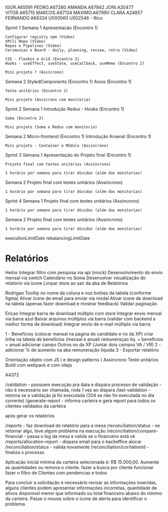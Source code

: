 IGOR.A65591
PEDRO.A67280
AMANDA.A67842
JONI.A20477
VITOR.A65715
MARCOS.A67134
MAXIMO.A67990
CLARA.A24857
FERNANDO.A68334
U000560
U002546 - Rico



Sprint 1 
  Semana 1 
    Apresentacão (Encontro 1)

    Configurar registry npm (Vídeo)
    XPCli Repo (Vídeo)
    Repos e Pipelines (Vídeo)
    Cerimonias e Board - daily, planning, review, retro (Vídeo)

    CSS - Flexbox e Grid (Encontro 2)
    Hooks - useEffect, useState, useCallback, useMemo (Encontro 2)

    Mini projeto ? (Assícrono)
  Semana 2
    StyledComponents (Encontro 1)
    Axios (Encontro 1)
    
    Teste unitários (Encontro 2)

    Mini projeto (Assícrono com monitoria)

Sprint 2
  Semana 1
    Introdução Redux - Hooks (Encontro 1)

    Soma (Encontro 2)

    Mini projeto (Soma e Redux com monitoria)
  Semana 2 
    Micro-frontend (Encontro 1)
    Introdução Arsenal (Encontro 1)
    
    Mini projeto - Container e Módulo (Assíncrono)

Sprint 3
  Semana 1
    Apresentação do Projeto final (Encontro 1)

    Projeto final com testes unitários (Assíncrono)
    
    1 horário por semana para tirar dúvidas (além das monitorias)
  Semana 2
    Projeto final com testes unitários (Assíncrono)
    
    1 horário por semana para tirar dúvidas (além das monitorias)
Sprint 4
  Semana 1
    Projeto final com testes unitários (Assíncrono)
    
    1 horário por semana para tirar dúvidas (além das monitorias)
  Semana 2
    Projeto final com testes unitários (Assíncrono)
    
    1 horário por semana para tirar dúvidas (além das monitorias)

executionLimitDate
rebalancingLimitDate


# Relatórios
Heitor
Integrar filtro com pesquisa via api (mock)
Desenvolvimento do envio mensal via switch
Calendário no Soma
Desenvolver visualização do relatório via ícone
Limpar store ao sair da aba de Relatórios

Rodrigao
Tooltip no nome da coluna e nos botões da tabela (conforme figma)
Ativar ícone de email para enviar via modal 
Ativar ícone de download na tabela (apenas fazer download e mostrar feedback)
Validar paginação

Ericao
Integrar barra de download múltiplo com store
Integrar envio mensal via barra azul
Baixar arquivos múltiplos via barra (validar com backend a melhor forma de download)
Integrar envio de e-mail múltiplo via barra






1 - Benefícios (colocar mensal na pagina do candidato e no da XP) 
  criar linha na tabela de beneficios (mensal e anual)
  remuneraçao liq. + beneficios = anual
  adicionar campo Outros no da XP (Juntar dois campos VA / VR)
2 - adicionar % de aumento na aba remuneração liquida
3 - Exportar relatório


Orientação objeto com JS ( e design patterns )
Assincrono
Teste unitários
Build com webpack e com vitejs


A4372

/validation - possuem execução pra data e dispara processo de validação - não é necessário ser chamada, roda 1 vez ao dispara
/last-validation - retorna se a validação já foi executada (204 se não foi executada no dia corrente)
/generate-report - informa carteira e gera report para todos os clientes validados da carteira

após gerar os relatórios

/reports - faz download do relatório para a mesa
/reconciliation/status - se retornar algo, teve algum problema na execução
/reconciliation/compare-financial - passa o log da mesa e valida se o financeiro está ok
/reports/allocation-report - dispara email para o backeffice alocar
/reconciliation/status - valida novamente
/reconciliation/corrlationId - finaliza o processo

Aplicação inicial mínima da carteira selecionada é: R$ 15.000,00. Aumente as quantidades ou remova o cliente.
fazer a busca por cliente funcionar
fazer o filtro de Clientes com pendencias e todos

Para concluir a solicitação é necessário revisar as informações inseridas, alguns clientes podem apresentar informações incorretas, quantidade de ativos disponível menor que informado ou total financeiro abaixo do mínimo da carteira. Passe o mouse sobre o ícone de alerta para identificar o problema.

